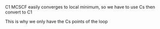 C1 MCSCF easily converges to local minimum, so we have to use Cs then convert to C1

This is why we only have the Cs points of the loop

